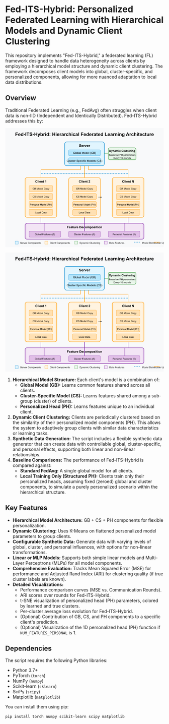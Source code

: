 # Fed-ITS-Hybrid: Personalized Federated Learning with Hierarchical Models and Dynamic Client Clustering

This repository implements "Fed-ITS-Hybrid," a federated learning (FL) framework designed to handle data heterogeneity across clients by employing a hierarchical model structure and dynamic client clustering. The framework decomposes client models into global, cluster-specific, and personalized components, allowing for more nuanced adaptation to local data distributions.

## Overview

Traditional Federated Learning (e.g., FedAvg) often struggles when client data is non-IID (Independent and Identically Distributed). Fed-ITS-Hybrid addresses this by:

![Federated Learning Hierarchical Model Architecture](Federated_Learning_Hierarchical_Model_Architecture.png)

![Federated Learning Hierarchical Model Architecture](Federated_Learning_Hierarchical_Model_Architecture.png)

1.  **Hierarchical Model Structure:** Each client's model is a combination of:
    *   **Global Model (GB):** Learns common features shared across all clients.
    *   **Cluster-Specific Model (CS):** Learns features shared among a sub-group (cluster) of clients.
    *   **Personalized Head (PH):** Learns features unique to an individual client.
2.  **Dynamic Client Clustering:** Clients are periodically clustered based on the similarity of their personalized model components (PH). This allows the system to adaptively group clients with similar data characteristics or learning tasks.
3.  **Synthetic Data Generation:** The script includes a flexible synthetic data generator that can create data with controllable global, cluster-specific, and personal effects, supporting both linear and non-linear relationships.
4.  **Baseline Comparisons:** The performance of Fed-ITS-Hybrid is compared against:
    *   **Standard FedAvg:** A single global model for all clients.
    *   **Local Training Only (Structured PH):** Clients train only their personalized heads, assuming fixed (zeroed) global and cluster components, to simulate a purely personalized scenario within the hierarchical structure.

## Key Features

*   **Hierarchical Model Architecture:** GB + CS + PH components for flexible personalization.
*   **Dynamic Clustering:** Uses K-Means on flattened personalized model parameters to group clients.
*   **Configurable Synthetic Data:** Generate data with varying levels of global, cluster, and personal influences, with options for non-linear transformations.
*   **Linear or MLP Models:** Supports both simple linear models and Multi-Layer Perceptrons (MLPs) for all model components.
*   **Comprehensive Evaluation:** Tracks Mean Squared Error (MSE) for performance and Adjusted Rand Index (ARI) for clustering quality (if true cluster labels are known).
*   **Detailed Visualizations:**
    *   Performance comparison curves (MSE vs. Communication Rounds).
    *   ARI scores over rounds for Fed-ITS-Hybrid.
    *   t-SNE visualization of personalized head (PH) parameters, colored by learned and true clusters.
    *   Per-cluster average loss evolution for Fed-ITS-Hybrid.
    *   (Optional) Contribution of GB, CS, and PH components to a specific client's prediction.
    *   (Optional) Visualization of the 1D personalized head (PH) function if `NUM_FEATURES_PERSONAL` is 1.

## Dependencies

The script requires the following Python libraries:

*   Python 3.7+
*   PyTorch (`torch`)
*   NumPy (`numpy`)
*   Scikit-learn (`sklearn`)
*   SciPy (`scipy`)
*   Matplotlib (`matplotlib`)

You can install them using pip:

```bash
pip install torch numpy scikit-learn scipy matplotlib
